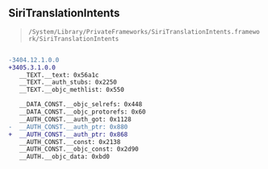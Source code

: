 ## SiriTranslationIntents

> `/System/Library/PrivateFrameworks/SiriTranslationIntents.framework/SiriTranslationIntents`

```diff

-3404.12.1.0.0
+3405.3.1.0.0
   __TEXT.__text: 0x56a1c
   __TEXT.__auth_stubs: 0x2250
   __TEXT.__objc_methlist: 0x550

   __DATA_CONST.__objc_selrefs: 0x448
   __DATA_CONST.__objc_protorefs: 0x60
   __AUTH_CONST.__auth_got: 0x1128
-  __AUTH_CONST.__auth_ptr: 0x880
+  __AUTH_CONST.__auth_ptr: 0x868
   __AUTH_CONST.__const: 0x2138
   __AUTH_CONST.__objc_const: 0x2d90
   __AUTH.__objc_data: 0xbd0

```
